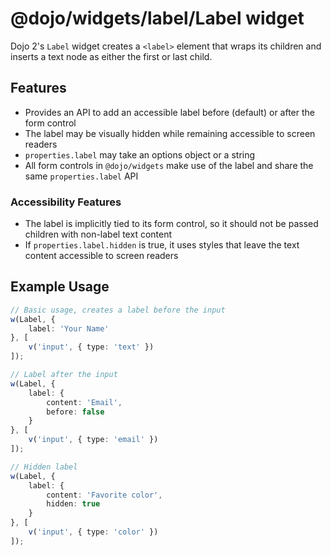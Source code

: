 # @dojo/widgets/label/Label widget

Dojo 2's `Label` widget creates a `<label>` element that wraps its children and inserts a text node as either the first or last child.


## Features

- Provides an API to add an accessible label before (default) or after the form control
- The label may be visually hidden while remaining accessible to screen readers
- `properties.label` may take an options object or a string
- All form controls in `@dojo/widgets` make use of the label and share the same `properties.label` API

### Accessibility Features

- The label is implicitly tied to its form control, so it should not be passed children with non-label text content
- If `properties.label.hidden` is true, it uses styles that leave the text content accessible to screen readers

## Example Usage

```typescript
// Basic usage, creates a label before the input
w(Label, {
	label: 'Your Name'
}, [
	v('input', { type: 'text' })
]);

// Label after the input
w(Label, {
	label: {
		content: 'Email',
		before: false
	}
}, [
	v('input', { type: 'email' })
]);

// Hidden label
w(Label, {
	label: {
		content: 'Favorite color',
		hidden: true
	}
}, [
	v('input', { type: 'color' })
]);
```
